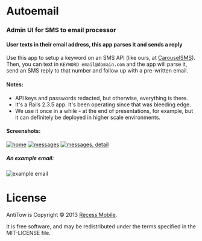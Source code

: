 Autoemail
=========

### Admin UI for SMS to email processor
#### User texts in their email address, this app parses it and sends a reply

Use this app to setup a keyword on an SMS API (like ours, at [CarouselSMS](http://carouselsms.com)). Then, you can text in `KEYWORD email@domain.com` and the app will parse it, send an SMS reply to that number and follow up with a pre-written email.


#### Notes:

* API keys and passwords redacted, but otherwise, everything is there.
* It's a Rails 2.3.5 app. It's been operating since that was bleeding edge.
* We use it once in a while - at the end of presentations, for example, but it can definitely be deployed in higher scale environments.

#### Screenshots:

[![home](http://dl.dropbox.com/u/225019/rm-app-screenshots/Autoemail/thumb_home.png)](http://dl.dropbox.com/u/225019/rm-app-screenshots/Autoemail/home.png)
[![messages](http://dl.dropbox.com/u/225019/rm-app-screenshots/Autoemail/thumb_messages.png)](http://dl.dropbox.com/u/225019/rm-app-screenshots/Autoemail/messages.png)
[![messages, detail](http://dl.dropbox.com/u/225019/rm-app-screenshots/Autoemail/thumb_messages-detail.png)](http://dl.dropbox.com/u/225019/rm-app-screenshots/Autoemail/messages-detail.png)

##### An example email:

![example email](http://dl.dropbox.com/u/225019/rm-app-screenshots/Autoemail/example-email.png)

License
=======

AntiTow is Copyright © 2013 [Recess Mobile](http://recess.im/).

It is free software, and may be redistributed under the terms specified in the MIT-LICENSE file.
